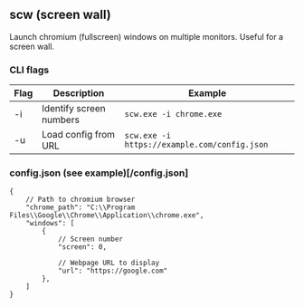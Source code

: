 ## scw (screen wall)
Launch chromium (fullscreen) windows on multiple monitors. Useful for a screen wall.

### CLI flags
| Flag      | Description             | Example                                      |
| --------- | ----------------------- | -------------------------------------------- |
| -i <path> | Identify screen numbers | `scw.exe -i chrome.exe`                      |
| -u <url>  | Load config from URL    | `scw.exe -i https://example.com/config.json` |

### config.json (see example)[/config.json]
```jsonc
{
    // Path to chromium browser
    "chrome_path": "C:\\Program Files\\Google\\Chrome\\Application\\chrome.exe",
    "windows": [
        {
            // Screen number
            "screen": 0,

            // Webpage URL to display
            "url": "https://google.com"
        },
    ]
}
```